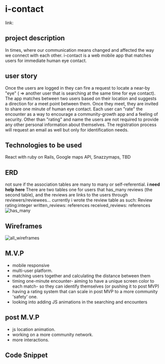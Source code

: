 # i-contact
link: 

## project description 
In times, where our communication means changed and affected the way we connect with each other. i-contact is a web mobile app that matches users for immediate human eye contact.

## user story
Once the users are logged in they can fire a request to locate a near-by "eye" ( => another user that is searching at the same time for eye contact). The app matches between two users based on their location and suggests a direction for a meet point between them. Once they meet, they are invited to share one minute of human eye contact. Each user can "rate" the encounter as a way to encourage a community-growth app and a feeling of security. Other than "rating" and name the users are not required to provide any other personal information about themselves. The registration process will request an email as well but only for identification needs.

## Technologies to be used
React with ruby on Rails, Google maps API, Snazzymaps, TBD

## ERD
not sure if the association tables are many to many or self-referential. **i need help here** 
There are two tables one for users that has_many reviews (the second table), and the reviews are links to the users through reviewers/reviewees...
currently i wrote the review table as such: 
Review rating:integer written_reviews: references received_reviews: references 
![has_many](https://i.imgur.com/XSSSPnV.jpg)

## Wireframes
![all_wireframes](https://i.imgur.com/c2TSuQq.jpg)

## M.V.P
- mobile responsive
- multi-user platform.
- matching users together and calculating the distance between them
- timing one-minute encounter- aiming to have a unique screen color to each match- so they can identify themselves (or pushing it to post MVP)
- having a rating system that can scale in post MVP to a more community 'safety' one. 
- looking into adding JS animations in the searching and encounters 

## post M.V.P
- js location animation.
- working on a more community network. 
- more interactions. 

## Code Snippet
